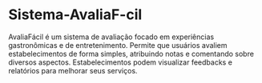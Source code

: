 # Sistema-AvaliaF-cil
AvaliaFácil é um sistema de avaliação focado em experiências gastronômicas e de entretenimento. Permite que usuários avaliem estabelecimentos de forma simples, atribuindo notas e comentando sobre diversos aspectos. Estabelecimentos podem visualizar feedbacks e relatórios para melhorar seus serviços.
